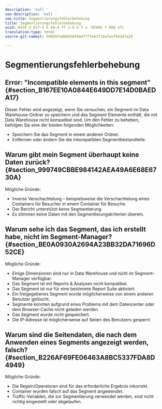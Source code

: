 ```yaml
---
description: 'null '
seo-description: 'null '
seo-title: Segmentierungsfehlerbehebung
title: Segmentierungsfehlerbehebung
uuid: 8476 d 617-4 b 44-4 ff 2-9 b 3 a -02685 f 666 afc
translation-type: tm+mt
source-git-commit: 50069fe860d58f04df7ffe63714afeef9d3d7a28

---
```



# Segmentierungsfehlerbehebung

## Error: "Incompatible elements in this segment" {#section_B167EE10A0844E649DD7E14D0BAEDA17}

Dieser Fehler wird angezeigt, wenn Sie versuchen, ein Segment im Data Warehouse-Ordner zu speichern und das Segment Elemente enthält, die mit Data Warehouse nicht kompatibel sind. Um den Fehler zu beheben, befolgen Sie eine der beiden folgenden Möglichkeiten:

* Speichern Sie das Segment in einem anderen Ordner.
* Entfernen oder ändern Sie die inkompatiblen Segmentbestandteile.

## Warum gibt mein Segment überhaupt keine Daten zurück? {#section_999749CBBE984142AEA49A6E68E6730A}

Mögliche Gründe:

* Inverse Verschachtelung – beispielsweise die Verschachtelung eines Containers für Besucher in einem Container für Besuche.
* Der Bericht unterstützt keine Segmentierung.
* Es stimmen keine Daten mit den Segmentierungskriterien überein.

## Warum sehe ich das Segment, das ich erstellt habe, nicht im Segment-Manager? {#section_BE0A0930A2694A23BB32DA71696D52CE}

Mögliche Gründe:

* Einige Dimensionen sind nur in Data Warehouse und nicht im Segment-Manager verfügbar.
* Das Segment ist mit Reports &amp; Analysen nicht kompatibel.
* Das Segment ist nur für eine bestimmte Report Suite aktiviert.
* Ein freigegebenes Segment wurde möglicherweise von einem anderen Benutzer gelöscht.
* Segmente konnten aufgrund eines Problems mit dem Datencenter oder dem Browser-Cache nicht geladen werden.
* Das Segment wurde nicht gespeichert.
* Die IP-Adresse ist möglicherweise auf Seiten des Benutzers gesperrt.

## Warum sind die Seitendaten, die nach dem Anwenden eines Segments angezeigt werden, falsch? {#section_B226AF69FE06463A8BC5337FDA8D4949}

Mögliche Gründe:

* Die Regeln/Operatoren sind für das erforderliche Ergebnis inkorrekt.
* Container wurden falsch auf das Segment angewendet.
* Traffic-Variablen, die zur Segmentierung verwendet werden, sind nicht richtig eingestellt oder abgelaufen.

